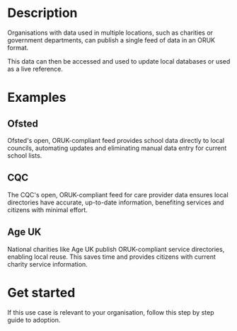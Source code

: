 # Description

Organisations with data used in multiple locations, such as charities or government departments, can publish a single feed of data in an ORUK format. 

This data can then be accessed and used to update local databases or used as a live reference.

# Examples

## Ofsted
Ofsted's open, ORUK-compliant feed provides school data directly to local councils, automating updates and eliminating manual data entry for current school lists. 

## CQC
The CQC's open, ORUK-compliant feed for care provider data ensures local directories have accurate, up-to-date information, benefiting services and citizens with minimal effort. 

## Age UK
National charities like Age UK publish ORUK-compliant service directories, enabling local reuse. This saves time and provides citizens with current charity service information. 

# Get started

If this use case is relevant to your organisation, follow this step by step guide to adoption.